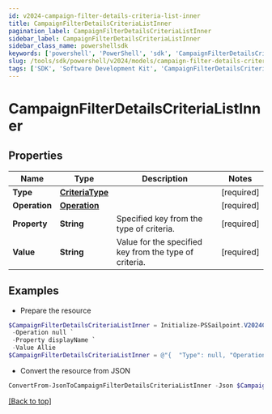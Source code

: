 ```yaml
---
id: v2024-campaign-filter-details-criteria-list-inner
title: CampaignFilterDetailsCriteriaListInner
pagination_label: CampaignFilterDetailsCriteriaListInner
sidebar_label: CampaignFilterDetailsCriteriaListInner
sidebar_class_name: powershellsdk
keywords: ['powershell', 'PowerShell', 'sdk', 'CampaignFilterDetailsCriteriaListInner', 'V2024CampaignFilterDetailsCriteriaListInner'] 
slug: /tools/sdk/powershell/v2024/models/campaign-filter-details-criteria-list-inner
tags: ['SDK', 'Software Development Kit', 'CampaignFilterDetailsCriteriaListInner', 'V2024CampaignFilterDetailsCriteriaListInner']
---
```



# CampaignFilterDetailsCriteriaListInner

## Properties

Name | Type | Description | Notes
------------ | ------------- | ------------- | -------------
**Type** | [**CriteriaType**](criteria-type) |  | [required]
**Operation** | [**Operation**](operation) |  | [required]
**Property** | **String** | Specified key from the type of criteria. | [required]
**Value** | **String** | Value for the specified key from the type of criteria. | [required]

## Examples

- Prepare the resource
```powershell
$CampaignFilterDetailsCriteriaListInner = Initialize-PSSailpoint.V2024CampaignFilterDetailsCriteriaListInner  -Type null `
 -Operation null `
 -Property displayName `
 -Value Allie
$CampaignFilterDetailsCriteriaListInner = @"{  "Type": null, "Operation": null, "Property": "displayName", "Value": "Allie" }"@
```

- Convert the resource from JSON
```powershell
ConvertFrom-JsonToCampaignFilterDetailsCriteriaListInner -Json $CampaignFilterDetailsCriteriaListInner
```


[[Back to top]](#) 

